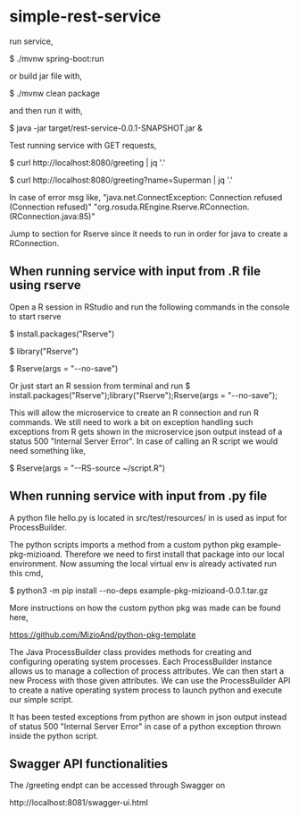 # simple-rest-service

run service,

$ ./mvnw spring-boot:run

or build jar file with,

$ ./mvnw clean package

and then run it with,

$ java -jar target/rest-service-0.0.1-SNAPSHOT.jar &

Test running service with GET requests,

$ curl http://localhost:8080/greeting | jq '.'

$ curl http://localhost:8080/greeting?name=Superman | jq '.'

In case of error msg like,
"java.net.ConnectException: Connection refused (Connection refused)"
"org.rosuda.REngine.Rserve.RConnection.<init>(RConnection.java:85)"

Jump to section for Rserve since it needs to run in order for java to create a RConnection.

## When running service with input from .R file using rserve
Open a R session in RStudio and run the following commands in the console to start rserve

$ install.packages("Rserve")

$ library("Rserve")

$ Rserve(args = "--no-save")

Or just start an R session from terminal and run
$ install.packages("Rserve");library("Rserve");Rserve(args = "--no-save");

This will allow the microservice to create an R connection and run R commands.
We still need to work a bit on exception handling such exceptions from R gets shown in the microservice json output instead of a status 500 "Internal Server Error". In case of calling an R script we would need something like,

$ Rserve(args = "--RS-source ~/script.R")

## When running service with input from .py file
A python file hello.py is located in src/test/resources/ in is used as input for ProcessBuilder.

The python scripts imports a method from a custom python pkg example-pkg-mizioand. Therefore we need to first install that package into our local environment. Now assuming the local virtual env is already activated run this cmd, 

$ python3 -m pip install --no-deps example-pkg-mizioand-0.0.1.tar.gz

More instructions on how the custom python pkg was made can be found here,

https://github.com/MizioAnd/python-pkg-template

The Java ProcessBuilder class provides methods for creating and configuring operating system processes. Each ProcessBuilder instance allows us to manage a collection of process attributes. We can then start a new Process with those given attributes. We can use the ProcessBuilder API to create a native operating system process to launch python and execute our simple script.

It has been tested exceptions from python are shown in json output instead of status 500 "Internal Server Error" in case of a python exception thrown inside the python script.

## Swagger API functionalities
The /greeting endpt can be accessed through Swagger on

http://localhost:8081/swagger-ui.html